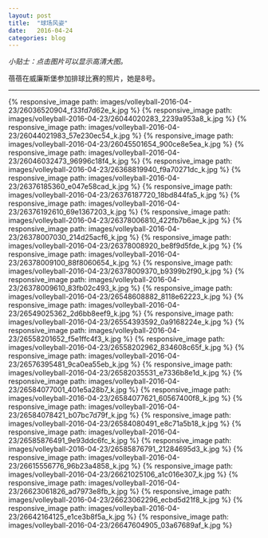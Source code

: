 ```yaml
---
layout: post
title:  "球场风姿"
date:   2016-04-24
categories: blog
---
```


*小贴士：点击图片可以显示高清大图。*

蓓蓓在威廉斯堡参加排球比赛的照片，她是8号。

-------------------

{% responsive_image path: images/volleyball-2016-04-23/26036520904_f33fd7d62e_k.jpg %}
{% responsive_image path: images/volleyball-2016-04-23/26044020283_2239a953a8_k.jpg %}
{% responsive_image path: images/volleyball-2016-04-23/26044021983_57e230ec54_k.jpg %}
{% responsive_image path: images/volleyball-2016-04-23/26045501654_900ce8e5ea_k.jpg %}
{% responsive_image path: images/volleyball-2016-04-23/26046032473_96996c18f4_k.jpg %}
{% responsive_image path: images/volleyball-2016-04-23/26368819940_f9a70271dc_k.jpg %}
{% responsive_image path: images/volleyball-2016-04-23/26376185360_e047e58cad_k.jpg %}
{% responsive_image path: images/volleyball-2016-04-23/26376187720_18bd844fa5_k.jpg %}
{% responsive_image path: images/volleyball-2016-04-23/26376192610_69e1367203_k.jpg %}
{% responsive_image path: images/volleyball-2016-04-23/26378006810_422fb7b6ae_k.jpg %}
{% responsive_image path: images/volleyball-2016-04-23/26378007030_214d25acf6_k.jpg %}
{% responsive_image path: images/volleyball-2016-04-23/26378008920_be8f9d5fde_k.jpg %}
{% responsive_image path: images/volleyball-2016-04-23/26378009100_88f8060654_k.jpg %}
{% responsive_image path: images/volleyball-2016-04-23/26378009370_b9399b2f90_k.jpg %}
{% responsive_image path: images/volleyball-2016-04-23/26378009610_83fb02c493_k.jpg %}
{% responsive_image path: images/volleyball-2016-04-23/26548608882_8118e62223_k.jpg %}
{% responsive_image path: images/volleyball-2016-04-23/26549025362_2d6bb8eef9_k.jpg %}
{% responsive_image path: images/volleyball-2016-04-23/26554393592_0a9168224e_k.jpg %}
{% responsive_image path: images/volleyball-2016-04-23/26558201652_f5e1ffc4f3_k.jpg %}
{% responsive_image path: images/volleyball-2016-04-23/26558202962_834608c65f_k.jpg %}
{% responsive_image path: images/volleyball-2016-04-23/26576395481_9ca0ea55eb_k.jpg %}
{% responsive_image path: images/volleyball-2016-04-23/26582035531_e7336b8e1d_k.jpg %}
{% responsive_image path: images/volleyball-2016-04-23/26584077001_401e5a28b7_k.jpg %}
{% responsive_image path: images/volleyball-2016-04-23/26584077621_60567400f8_k.jpg %}
{% responsive_image path: images/volleyball-2016-04-23/26584078421_b07bc7d79f_k.jpg %}
{% responsive_image path: images/volleyball-2016-04-23/26584080491_e8c71a5b18_k.jpg %}
{% responsive_image path: images/volleyball-2016-04-23/26585876491_9e93ddc6fc_k.jpg %}
{% responsive_image path: images/volleyball-2016-04-23/26585876791_21284695d3_k.jpg %}
{% responsive_image path: images/volleyball-2016-04-23/26615556776_96b23a4858_k.jpg %}
{% responsive_image path: images/volleyball-2016-04-23/26621025106_a1c016e307_k.jpg %}
{% responsive_image path: images/volleyball-2016-04-23/26623061826_ad7973e8fb_k.jpg %}
{% responsive_image path: images/volleyball-2016-04-23/26623062296_ecbd5d21f8_k.jpg %}
{% responsive_image path: images/volleyball-2016-04-23/26642164125_e1ce3b8f5a_k.jpg %}
{% responsive_image path: images/volleyball-2016-04-23/26647604905_03a67689af_k.jpg %}
